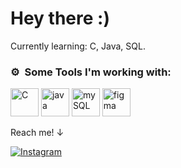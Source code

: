 ### <h1> Hey there :) </h1>


Currently learning: C, Java, SQL.

<h3> ⚙️	&nbsp;Some Tools I'm working with: </h3>
<p align="left">        
          
          
<img src="https://cdn.jsdelivr.net/gh/devicons/devicon/icons/c/c-line.svg" alt="C" width="45" height="45" />
<img src="https://cdn.jsdelivr.net/gh/devicons/devicon/icons/java/java-original-wordmark.svg" alt="java" width="45" height="45" />
<img src="https://cdn.jsdelivr.net/gh/devicons/devicon/icons/mysql/mysql-original-wordmark.svg" alt="mySQL" width="45" height="45" />
<img src="https://cdn.jsdelivr.net/gh/devicons/devicon/icons/figma/figma-original.svg"  alt="figma" width="45" height="45" />
</p>
          
Reach me! &#8595;

[![Instagram](https://img.shields.io/badge/Instagram-E4405F?style=for-the-badge&logo=Instagram&logoColor=white)](https://instagram.com/elisamarzioli?igshid=OGQ5ZDc2ODk2ZA==)

